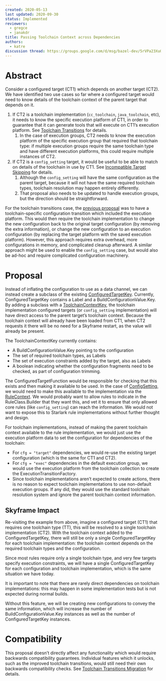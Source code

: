 ```yaml
---
created: 2020-05-13
last updated: 2020-09-30
status: Implemented
reviewers:
  - gregce
  - janakdr
title: Passing Toolchain Context across Dependencies
authors:
  - katre
discussion thread: https://groups.google.com/d/msg/bazel-dev/5rVPa23XuOY/vLPFmHkNCQAJ
---
```


# Abstract

Consider a configured target (CT1) which depends on another target (CT2). We
have identified two use cases so far where a configured target would need to
know details of the toolchain context of the parent target that depends on it.

1. If CT2 is a toolchain implementation (`cc_toolchain`, `java_toolchain`, etc),
   it needs to know the specific execution platform of CT1, in order to
   guarantee that it can generate tools that will execute on CT1’s execution
   platform. See [Toolchain Transitions](2019-02-12-toolchain-transitions.md)
   for details.
    1. In the case of execution groups, CT2 needs to know the execution platform
       of the specific execution group that required that toolchain type: if
       multiple execution groups require the same toolchain type and have
       different execution platforms, this could require multiple instances of
       CT2.
1. If CT2 is a `config_setting` target, it would be useful to be able to match
   on details of the toolchain in use by CT1. See [Incompatible Target
   Skipping](https://docs.google.com/document/d/12n5QNHmFSkuh5yAbdEex64ot4hRgR-moL1zRimU7wHQ/edit?ts=5dfbe2fe#heading=h.5mcn15i0e1ch)
   for details.
    1. Although the `config_setting` will have the same configuration as the
       parent target, because it will not have the same required toolchain
       types, toolchain resolution may happen entirely differently.
    1. That proposal also needs to be updated to handle execution groups, but
       the direction should be straightforward.

For the toolchain transitions case, the [previous
proposal](2019-02-12-toolchain-transitions.md#implementation) was to have a
toolchain-specific configuration transition which included the execution
platform. This would then require the toolchain implementation to change the new
configuration back to the original target configuration (by removing the extra
information), or change the new configuration to an execution configuration (by
replacing the target platform with the saved execution platform). However, this
approach requires extra overhead, more configurations in memory, and complicated
cleanup afterward. A similar approach might be used to enable the
`config_setting` case, but would also be ad-hoc and require complicated
configuration machinery.


# Proposal

Instead of inflating the configuration to use as a data channel, we can instead
create a subclass of the existing
[ConfiguredTargetKey](https://cs.opensource.google/bazel/bazel/+/master:src/main/java/com/google/devtools/build/lib/skyframe/ConfiguredTargetKey.java).
Currently, ConfiguredTargetKey contains a Label and a
BuildConfigurationValue.Key. By adding a subclass with a
[ToolchainContextKey](https://cs.opensource.google/bazel/bazel/+/master:src/main/java/com/google/devtools/build/lib/skyframe/ToolchainContextKey.java),
the toolchain implementation configured targets (or `config_setting`
implementation) will have direct access to the parent target’s toolchain
context. Because the toolchain context will already have been loaded from CT1,
when CT2 requests it there will be no need for a Skyframe restart, as the value
will already be present.

The ToolchainContextKey currently contains:
*   A BuildConfigurationValue.Key pointing to the configuration
*   The set of required toolchain types, as Labels
*   The set of execution constraints added by the target, also as Labels
*   A boolean indicating whether the configuration fragments need to be checked,
    as part of configuration trimming.

The ConfiguredTargetFunction would be responsible for checking that this exists
and then making it available to be used. In the case of
[ConfigSetting](https://cs.opensource.google/bazel/bazel/+/master:src/main/java/com/google/devtools/build/lib/rules/config/ConfigSetting.java),
we would need to make this available to the implementation via the
[RuleContext](https://cs.opensource.google/bazel/bazel/+/master:src/main/java/com/google/devtools/build/lib/analysis/RuleContext.java).
We would probably want to allow rules to indicate in the RuleClass.Builder that
they want this, and vet it to ensure that only allowed core rules (like
`config_setting`) can reach the information. We would not want to expose this to
Starlark rule implementations without further thought and design.

For toolchain implementations, instead of making the parent toolchain context
available to the rule implementation, we would just use the execution platform
data to set the configuration for dependencies of the toolchain:
*   For `cfg = "target"` dependencies, we would re-use the existing target
    configuration (which is the same for CT1 and CT2).
*   For `cfg = "exec"` dependencies in the default execution group, we would use
    the execution platform from the toolchain collection to create the
    ExecutionTransitionFactory.
*   Since toolchain implementations aren’t expected to create actions, there is
    no reason to expect toolchain implementations to use non-default execution
    groups. If any did, they would use the standard toolchain resolution system
    and ignore the parent toolchain context information.


## Skyframe Impact

Re-visiting the example from above, imagine a configured target (CT1)
that requires one toolchain type (TT), this will be resolved to a single
toolchain implementation (CT2). With the toolchain context added to the
ConfiguredTargetKey, there will still be only a single ConfiguredTargetKey for
each toolchain implementation: the toolchain context depends on the required
toolchain types and the configuration.

Since most rules require only a single toolchain type, and very few targets
specify execution constraints, we will have a single ConfiguredTargetKey for
each configuration and toolchain implementation, which is the same situation we
have today.

It is important to note that there are rarely direct dependencies on toolchain
implementations: this may happen in some implementation tests but is not
expected during normal builds.

Without this feature, we will be creating new configurations to convey the same
information, which will increase the number of BuildConfigurationValue.Key
instances as well as the number of ConfiguredTargetKey instances.


# Compatibility

This proposal doesn’t directly affect any functionality which would require
backwards compatibility guarantees. Individual features which it unlocks, such
as the improved toolchain transitions, would still need their own backwards
compatibility checks. See [Toolchain Transitions
Migration](2020-02-07-toolchain-transition-migration.md) for details.

